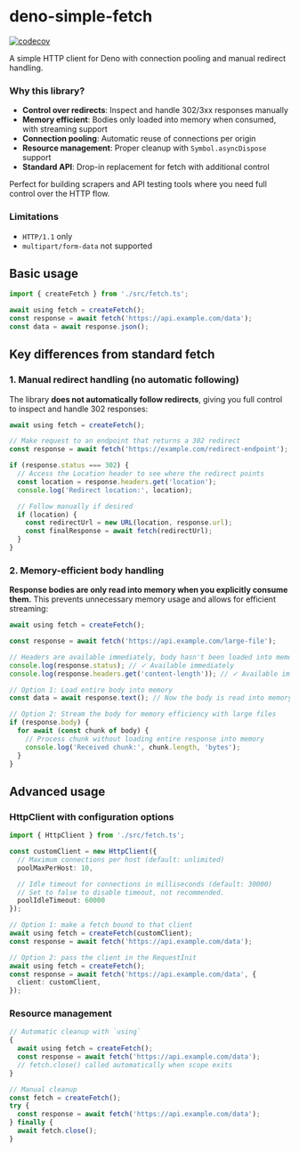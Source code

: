 # deno-simple-fetch

[![codecov](https://codecov.io/gh/esroyo/deno-simple-fetch/graph/badge.svg?token=HVROUGXKTD)](https://codecov.io/gh/esroyo/deno-simple-fetch)

A simple HTTP client for Deno with connection pooling and manual redirect handling.

### Why this library?

* **Control over redirects**: Inspect and handle 302/3xx responses manually
* **Memory efficient**: Bodies only loaded into memory when consumed, with streaming support
* **Connection pooling**: Automatic reuse of connections per origin
* **Resource management**: Proper cleanup with `Symbol.asyncDispose` support
* **Standard API**: Drop-in replacement for fetch with additional control

Perfect for building scrapers and API testing tools where you need full control over the HTTP flow.

### Limitations

* `HTTP/1.1` only
* `multipart/form-data` not supported

## Basic usage

```ts
import { createFetch } from './src/fetch.ts';

await using fetch = createFetch();
const response = await fetch('https://api.example.com/data');
const data = await response.json();
```

## Key differences from standard fetch

### 1. Manual redirect handling (no automatic following)

The library **does not automatically follow redirects**, giving you full control to inspect and handle 302 responses:

```ts
await using fetch = createFetch();

// Make request to an endpoint that returns a 302 redirect
const response = await fetch('https://example.com/redirect-endpoint');

if (response.status === 302) {
  // Access the Location header to see where the redirect points
  const location = response.headers.get('location');
  console.log('Redirect location:', location);

  // Follow manually if desired
  if (location) {
    const redirectUrl = new URL(location, response.url);
    const finalResponse = await fetch(redirectUrl);
  }
}
```

### 2. Memory-efficient body handling

**Response bodies are only read into memory when you explicitly consume them.** This prevents unnecessary memory usage and allows for efficient streaming:

```ts
await using fetch = createFetch();

const response = await fetch('https://api.example.com/large-file');

// Headers are available immediately, body hasn't been loaded into memory
console.log(response.status); // ✓ Available immediately
console.log(response.headers.get('content-length')); // ✓ Available immediately

// Option 1: Load entire body into memory
const data = await response.text(); // Now the body is read into memory

// Option 2: Stream the body for memory efficiency with large files
if (response.body) {
  for await (const chunk of body) {
    // Process chunk without loading entire response into memory
    console.log('Received chunk:', chunk.length, 'bytes');
  }
}
```

## Advanced usage

### HttpClient with configuration options

```ts
import { HttpClient } from './src/fetch.ts';

const customClient = new HttpClient({
  // Maximum connections per host (default: unlimited)
  poolMaxPerHost: 10,

  // Idle timeout for connections in milliseconds (default: 30000)
  // Set to false to disable timeout, not recommended.
  poolIdleTimeout: 60000
});

// Option 1: make a fetch bound to that client
await using fetch = createFetch(customClient);
const response = await fetch('https://api.example.com/data');

// Option 2: pass the client in the RequestInit
await using fetch = createFetch();
const response = await fetch('https://api.example.com/data', {
  client: customClient,
});
```

### Resource management

```ts
// Automatic cleanup with `using`
{
  await using fetch = createFetch();
  const response = await fetch('https://api.example.com/data');
  // fetch.close() called automatically when scope exits
}

// Manual cleanup
const fetch = createFetch();
try {
  const response = await fetch('https://api.example.com/data');
} finally {
  await fetch.close();
}
```
